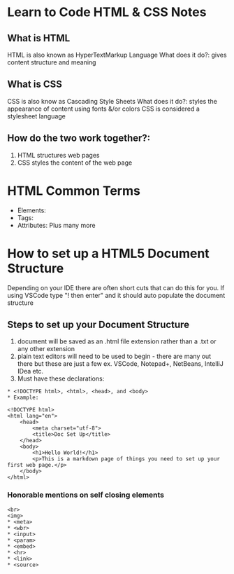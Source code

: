 # Learn to Code HTML & CSS Notes
## What is HTML 
HTML is also known as HyperTextMarkup Language
What does it do?: gives content structure and meaning 
## What is CSS
CSS is also know as Cascading Style Sheets
What does it do?: styles the appearance of content using fonts &/or colors
CSS is considered a stylesheet language

## How do the two work together?: 
1. HTML structures web pages 
2. CSS styles the content of the web page

# HTML Common Terms
* Elements: 
* Tags: 
* Attributes: 
Plus many more 

# How to set up a HTML5 Document Structure 
Depending on your IDE there are often short cuts that can do this for you. If using VSCode type "! then enter" and it should auto populate the document structure

## Steps to set up your Document Structure
1. document will be saved as an .html file extension rather than a .txt or any other extension 
2. plain text editors will need to be used to begin - there are many out there but these are just a few ex. VSCode, Notepad+, NetBeans, IntelliJ IDea etc. 
3. Must have these declarations: 
```
* <!DOCTYPE html>, <html>, <head>, and <body>
* Example: 
```
```
<!DOCTYPE html>
<html lang="en">
    <head>
        <meta charset="utf-8">
        <title>Doc Set Up</title>
    </head>
    <body>
        <h1>Hello World!</h1>
        <p>This is a markdown page of things you need to set up your first web page.</p>
    </body>
</html>
```
### Honorable mentions on self closing elements
```
<br> 
<img>
* <meta>
* <wbr>
* <input>
* <param>
* <embed>
* <hr>
* <link>
* <source>
```